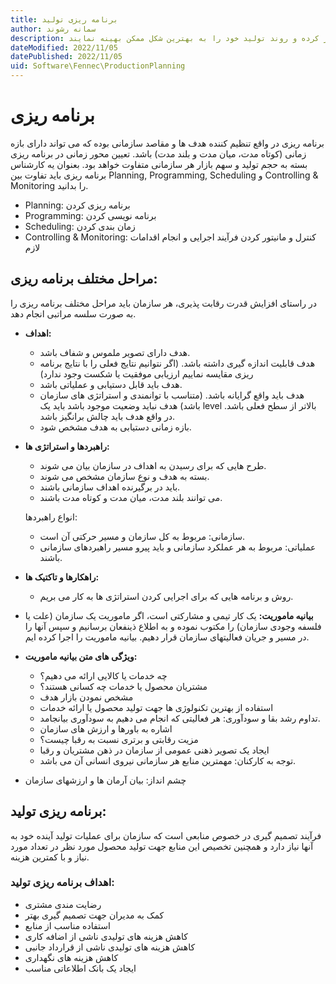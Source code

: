 ```yaml
---
title: برنامه ریزی تولید  
author: سمانه رشوند  
description: برنامه ریزی تولید، دنباله‌ای از مراحل است که تولیدکنندگان را قادر می‌سازد تا هوشمندانه کار کرده و روند تولید خود را به بهترین شکل ممکن بهینه نمایند.
dateModified: 2022/11/05 
datePublished: 2022/11/05
uid: Software\Fennec\ProductionPlanning  
---
```

# برنامه ریزی

برنامه ریزی در واقع تنظیم کننده هدف ها و مقاصد سازمانی بوده که می تواند دارای بازه زمانی (کوتاه مدت، میان مدت و بلند مدت) باشد. تعیین محور زمانی در برنامه ریزی بسته به حجم تولید و سهم بازار هر سازمانی متفاوت خواهد بود.
بعنوان یه کارشناس برنامه ریزی باید تفاوت بین Planning, Programming, Scheduling و Controlling & Monitoring را بدانید.

* Planning: برنامه ریزی کردن
* Programming: برنامه نویسی کردن
* Scheduling: زمان بندی کردن
* Controlling & Monitoring: کنترل و مانیتور کردن فرآیند اجرایی و انجام اقدامات لازم


## مراحل مختلف برنامه ریزی:

در راستای افزایش قدرت رقابت پذیری، هر سازمان باید مراحل مختلف برنامه ریزی را به صورت سلسه مراتبی انجام دهد.

*	**اهداف:**
    *	هدف دارای تصویر ملموس و شفاف باشد.
    *  	هدف قابلیت اندازه گیری داشته باشد. (اگر نتوانیم نتایج فعلی را با نتایج برنامه ریزی مقایسه نماییم ارزیابی موفقیت یا شکست وجود ندارد)
    *	هدف باید قابل دستیابی و عملیاتی باشد.
    *	هدف باید واقع گرایانه باشد. (متناسب با توانمندی و استراتژی های سازمان باشد) هدف نباید وضعیت موجود باشد باید یک level بالاتر از سطح فعلی باشد. در واقع هدف باید چالش برانگیز باشد.
    *	بازه زمانی دستیابی به هدف مشخص شود.

*	**راهبردها و استراتژی ها:**
    *	طرح هایی که برای رسیدن به اهداف در سازمان بیان می شوند. 
    *	بسته به هدف و نوع سازمان مشخص می شوند.
    *	باید در برگیرنده اهداف سازمانی باشند.
    *	می توانند بلند مدت، میان مدت و کوتاه مدت باشند.
    
    انواع راهبردها:
    *	سازمانی: مربوط به کل سازمان و مسیر حرکتی آن است.
    *	عملیاتی: مربوط به هر عملکرد سازمانی و باید پیرو مسیر راهبردهای سازمانی باشند.

*	**راهکارها و تاکتیک ها:**
    *	روش و برنامه هایی که برای اجرایی کردن استراتژی ها به کار می بریم.

*	**بیانیه ماموریت:**
یک کار تیمی و مشارکتی است، اگر ماموریت یک سازمان (علت یا فلسفه وجودی سازمان) را مکتوب نموده و به اطلاع ذینفعان برسانیم و سپس آنها را در مسیر و جریان فعالیتهای سازمان قرار دهیم. بیانیه ماموریت را اجرا کرده ایم.

*	**ویژگی های متن بیانیه ماموریت:**
    *	چه خدمات یا کالایی ارائه می دهیم؟
    *	مشتریان محصول یا خدمات چه کسانی هستند؟
    *	مشخص نمودن بازار هدف
    *	استفاده از بهترین تکنولوژی ها جهت تولید محصول یا ارائه خدمات
    *	تداوم رشد بقا و سودآوری: هر فعالیتی که انجام می دهیم به سودآوری بیانجامد.
    *	اشاره به باورها و ارزش های سازمان
    *	مزیت رقابتی و برتری نسبت به رقبا چیست؟
    *	ایجاد یک تصویر ذهنی عمومی از سازمان در ذهن مشتریان و رقبا
    *	توجه به کارکنان: مهمترین منابع هر سازمانی نیروی انسانی آن می باشد.

*	چشم انداز: بیان آرمان ها و ارزشهای سازمان

## برنامه ریزی تولید:
فرآیند تصمیم گیری در خصوص منابعی است که سازمان برای عملیات تولید آینده خود به آنها نیاز دارد و همچنین تخصیص این منابع جهت تولید محصول مورد نظر در تعداد مورد نیاز و با کمترین هزینه.


### اهداف برنامه ریزی تولید:
*	رضایت مندی مشتری
*	کمک به مدیران جهت تصمیم گیری بهتر
*	استفاده مناسب از منابع
*	کاهش هزینه های تولیدی ناشی از اضافه کاری
*	کاهش هزینه های تولیدی ناشی از قرارداد جانبی
*	کاهش هزینه های نگهداری
*	ایجاد یک بانک اطلاعاتی مناسب
